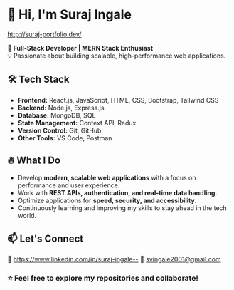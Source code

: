 # 👋 Hi, I'm Suraj Ingale  
http://suraj-portfolio.dev/

🚀 **Full-Stack Developer | MERN Stack Enthusiast**  
💡 Passionate about building scalable, high-performance web applications.  

## 🛠️ Tech Stack  
- **Frontend:** React.js, JavaScript, HTML, CSS, Bootstrap, Tailwind CSS  
- **Backend:** Node.js, Express.js  
- **Database:** MongoDB, SQL  
- **State Management:** Context API, Redux  
- **Version Control:** Git, GitHub  
- **Other Tools:** VS Code, Postman  

## 🔥 What I Do  
- Develop **modern, scalable web applications** with a focus on performance and user experience.  
- Work with **REST APIs, authentication, and real-time data handling.**  
- Optimize applications for **speed, security, and accessibility.**  
- Continuously learning and improving my skills to stay ahead in the tech world.  

## 📫 Let's Connect  
🔗 https://www.linkedin.com/in/suraj-ingale-- 📧 svingale2001@gmail.com  

### ⭐ **Feel free to explore my repositories and collaborate!**  
